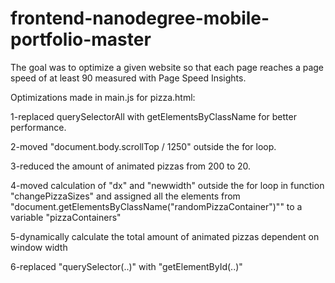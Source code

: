 # frontend-nanodegree-mobile-portfolio-master
The goal was to optimize a given website so that each page reaches a page speed of at least 90 measured with Page Speed Insights.

Optimizations made in main.js for pizza.html:

1-replaced querySelectorAll with getElementsByClassName for better performance.

2-moved "document.body.scrollTop / 1250" outside the for loop.

3-reduced the amount of animated pizzas from 200 to 20.

4-moved calculation of "dx" and "newwidth" outside the for loop in function "changePizzaSizes" and assigned all the elements from "document.getElementsByClassName("randomPizzaContainer")"" to a variable "pizzaContainers"

5-dynamically calculate the total amount of animated pizzas dependent on window width

6-replaced "querySelector(..)" with "getElementById(..)"
